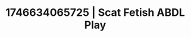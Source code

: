 ---
categories:
- ASMR tingles
- Tasteful nudity
- Emotion-driven NSFW
- AI-generated
- Erotic dance
- ASMR
- Mid-century kink
- Cosplay
image: /assets/images/1746634065725.jpg
layout: post
seo:
  description: Featured content with exclusive ABDL Play, Scat Fetish. HD images available.
  keywords: ABDL Play, Scat Fetish
  og_image: /assets/images/1746634065725.jpg
  schema_type: VisualArtwork
tags:
- ABDL Play
- Scat Fetish
- '#1746634065725'
title: 1746634065725 | Scat Fetish ABDL Play
---